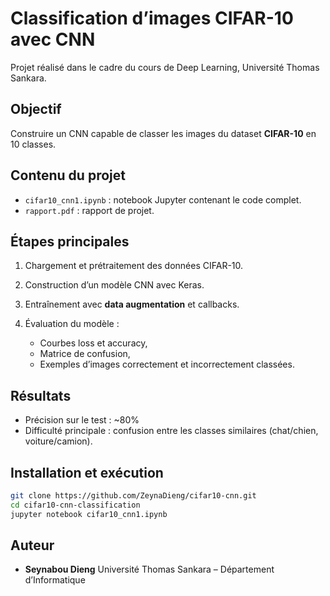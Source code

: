 # Classification d’images CIFAR-10 avec CNN

Projet réalisé dans le cadre du cours de Deep Learning, Université Thomas Sankara.

## Objectif

Construire un CNN capable de classer les images du dataset **CIFAR-10** en 10 classes.

## Contenu du projet

* `cifar10_cnn1.ipynb` : notebook Jupyter contenant le code complet.
* `rapport.pdf` : rapport de projet.

## Étapes principales

1. Chargement et prétraitement des données CIFAR-10.
2. Construction d’un modèle CNN avec Keras.
3. Entraînement avec **data augmentation** et callbacks.
4. Évaluation du modèle :

   * Courbes loss et accuracy,
   * Matrice de confusion,
   * Exemples d’images correctement et incorrectement classées.

## Résultats

* Précision sur le test : \~80%
* Difficulté principale : confusion entre les classes similaires (chat/chien, voiture/camion).

## Installation et exécution

```bash
git clone https://github.com/ZeynaDieng/cifar10-cnn.git
cd cifar10-cnn-classification 
jupyter notebook cifar10_cnn1.ipynb
```

## Auteur

* **Seynabou Dieng**
  Université Thomas Sankara – Département d’Informatique

